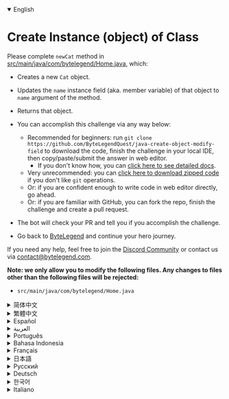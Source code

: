 <details open='true'>
<summary>English</summary>

# Create Instance (object) of Class

Please complete `newCat` method in [src/main/java/com/bytelegend/Home.java](https://github.com/ByteLegendQuest/java-create-object-modify-field/blob/main/src/main/java/com/bytelegend/Home.java), which:

- Creates a new `Cat` object.
- Updates the `name` instance field (aka. member variable) of that object to `name` argument of the method.
- Returns that object.

- You can accomplish this challenge via any way below:
  - Recommended for beginners: run `git clone https://github.com/ByteLegendQuest/java-create-object-modify-field` to download the code,
    finish the challenge in your local IDE, then copy/paste/submit the answer in web editor.
    - If you don't know how, you can [click here to see detailed docs](https://github.com/ByteLegendQuest/java-create-object-modify-field/blob/main/docs/en/clone-and-import.md).
  - Very unrecommended: you can [click here to download zipped code](https://codeload.github.com/ByteLegendQuest/java-create-object-modify-field/zip/refs/heads/main) if you don't like `git` operations.
  - Or: if you are confident enough to write code in web editor directly, go ahead.
  - Or: if you are familiar with GitHub, you can fork the repo, finish the challenge and create a pull request.
- The bot will check your PR and tell you if you accomplish the challenge.
- Go back to [ByteLegend](https://bytelegend.com) and continue your hero journey.

If you need any help, feel free to join the [Discord Community](https://discord.gg/35RreUUGWt) or contact us via [contact@bytelegend.com](mailto:contact@bytelegend.com).

**Note: we only allow you to modify the following files.
Any changes to files other than the following files will be rejected:**

- `src/main/java/com/bytelegend/Home.java`
</details>
<details>
<summary>简体中文</summary>

# 创建类的<ruby>实例<rt>Instance</rt></ruby>并修改其<ruby>成员变量<rt>Member Variable</rt></ruby>（<ruby>实例字段<rt>Instance Field</rt></ruby>）

请补全[src/main/java/com/bytelegend/Home.java](https://github.com/ByteLegendQuest/java-create-object-modify-field/blob/main/src/main/java/com/bytelegend/Home.java)中的`newCat`方法，使之创建一个新的`Cat`对象，
并将该对象中的`name`成员变量（又称为实例字段）修改为方法参数`name`所指定的名字，然后返回该对象。

- 你可以使用以下任意一种方法完成挑战：
  - 初学者推荐：运行`git clone https://git.bytelegend.com/ByteLegendQuest/java-create-object-modify-field`将代码下载到本地，在本地使用IDE调试完成后复制到网页编辑器里提交。
    - 如果你不知道怎么做，可以点击[这里查看详细文档](https://github.com/ByteLegendQuest/java-create-object-modify-field/blob/main/docs/zh_hans/clone-and-import.md)。
  - 非常不推荐：如果你实在不喜欢`git`命令行操作，你可以[点击这里直接下载打包好的代码](https://ghcodeload.bytelegend.com/ByteLegendQuest/java-create-object-modify-field/zip/refs/heads/main)。
  - 或者：如果你非常自信不需要下载代码到本地调试，可以使用网页编辑器直接提交。
  - 或者：如果你对GitHub非常熟悉，你可以fork仓库、完成挑战后，创建一个Pull Request。
- 机器人将会检查你的答案，告诉你你是否通过了挑战。
- 回到[字节传说](https://bytelegend.com)，然后继续你的英雄旅程。

如果你需要任何帮助，欢迎加入官方玩家QQ群（在[首页](https://bytelegend.com)右下角的`联系 & 关于`菜单里可以找到入群方式）或者[Discord社区](https://discord.gg/35RreUUGWt)，或email至[contact@bytelegend.com](mailto:contact@bytelegend.com)。

**注意：我们只允许您修改以下文件，任何对其他文件的修改都会被拒绝：**

- `src/main/java/com/bytelegend/Home.java`
</details>
<details>
<summary>繁體中文</summary>

<h1>創建類的實例（對象）</h1><p>請在<a href="https://github.com/ByteLegendQuest/java-create-object-modify-field/blob/main/src/main/java/com/bytelegend/Home.java" target="_blank">src/main/java/com/bytelegend/Home.java</a>中完成<code class="notranslate">newCat</code>方法，其中：</p><ul><li><p>創建一個新的<code class="notranslate">Cat</code>對象。</p></li><li><p>將該對象的<code class="notranslate">name</code>實例字段（又名成員變量）更新為方法的<code class="notranslate">name</code>參數。</p></li><li><p>返回該對象。</p></li><li><p>您可以通過以下任何方式完成此挑戰：</p><ul><li>推薦給初學者：運行<code class="notranslate">git clone https://github.com/ByteLegendQuest/java-create-object-modify-field</code>下載代碼，在本地 IDE 中完成挑戰，然後在網頁編輯器中復制/粘貼/提交答案.<ul><li>如果您不知道如何操作，可以<a href="https://github.com/ByteLegendQuest/java-create-object-modify-field/blob/main/docs/en/clone-and-import.md" target="_blank">單擊此處查看詳細文檔</a>。</li></ul></li><li>非常不推薦：如果你不喜歡<code class="notranslate">git</code>操作，可以<a href="https://codeload.github.com/ByteLegendQuest/java-create-object-modify-field/zip/refs/heads/main" target="_blank">點擊這裡下載壓縮代碼</a>。</li><li>或者：如果您有足夠的信心直接在 Web 編輯器中編寫代碼，請繼續。</li><li>或者：如果您熟悉 GitHub，您可以分叉存儲庫，完成挑戰並創建拉取請求。</li></ul></li><li><p>機器人會檢查你的 PR 並告訴你是否完成了挑戰。</p></li><li><p>回到<a href="https://bytelegend.com" target="_blank">ByteLegend</a>繼續你的英雄之旅。</p></li></ul><p>如果您需要任何幫助，請隨時加入<a href="https://discord.gg/35RreUUGWt" target="_blank">Discord 社區</a>或通過<a href="mailto:contact@bytelegend.com" target="_blank">contact@bytelegend.com</a>聯繫我們。</p><p><strong>注意：我們只允許您修改以下文件。對以下文件以外的文件的任何更改都將被拒絕：</strong></p><ul><li> <code class="notranslate">src/main/java/com/bytelegend/Home.java</code></li></ul></details>
<details>
<summary>Español</summary>

<h1>Crear Instancia (objeto) de Clase</h1><p> Complete el método <code class="notranslate">newCat</code> en <a href="https://github.com/ByteLegendQuest/java-create-object-modify-field/blob/main/src/main/java/com/bytelegend/Home.java" target="_blank">src/main/java/com/bytelegend/Home.java</a> , que:</p><ul><li><p> Crea un nuevo objeto <code class="notranslate">Cat</code> .</p></li><li><p> Actualiza el campo de instancia de <code class="notranslate">name</code> (también conocido como variable miembro) de ese objeto para <code class="notranslate">name</code> el argumento del método.</p></li><li><p> Devuelve ese objeto.</p></li><li><p> Puede lograr este desafío de cualquier manera a continuación:</p><ul><li> Recomendado para principiantes: ejecute <code class="notranslate">git clone https://github.com/ByteLegendQuest/java-create-object-modify-field</code> para descargar el código, finalice el desafío en su IDE local, luego copie/pegue/envíe la respuesta en el editor web .<ul><li> Si no sabe cómo hacerlo, puede <a href="https://github.com/ByteLegendQuest/java-create-object-modify-field/blob/main/docs/en/clone-and-import.md" target="_blank">hacer clic aquí para ver los documentos detallados</a> .</li></ul></li><li> Muy poco recomendado: puede <a href="https://codeload.github.com/ByteLegendQuest/java-create-object-modify-field/zip/refs/heads/main" target="_blank">hacer clic aquí para descargar el código comprimido</a> si no le gustan las operaciones de <code class="notranslate">git</code> .</li><li> O: si tiene la confianza suficiente para escribir código en el editor web directamente, adelante.</li><li> O: si está familiarizado con GitHub, puede bifurcar el repositorio, finalizar el desafío y crear una solicitud de incorporación de cambios.</li></ul></li><li><p> El bot verificará tu PR y te dirá si logras el desafío.</p></li><li><p> Regrese a <a href="https://bytelegend.com" target="_blank">ByteLegend</a> y continúe su viaje de héroe.</p></li></ul><p> Si necesita ayuda, no dude en unirse a la <a href="https://discord.gg/35RreUUGWt" target="_blank">comunidad de Discord</a> o contáctenos a través de <a href="mailto:contact@bytelegend.com" target="_blank">contact@bytelegend.com</a> .</p><p> <strong>Nota: solo le permitimos modificar los siguientes archivos. Cualquier cambio en los archivos que no sean los siguientes archivos será rechazado:</strong></p><ul><li> <code class="notranslate">src/main/java/com/bytelegend/Home.java</code></li></ul></details>
<details>
<summary>العربية</summary>

<h1 style=";text-align:right;direction:rtl">إنشاء مثيل (كائن) للفئة</h1><p style=";text-align:right;direction:rtl"> يرجى إكمال طريقة <code class="notranslate">newCat</code> في <a href="https://github.com/ByteLegendQuest/java-create-object-modify-field/blob/main/src/main/java/com/bytelegend/Home.java" target="_blank">src / main / java / com / bytelegend / Home.java</a> ، والتي:</p><ul style=";text-align:right;direction:rtl"><li style=";text-align:right;direction:rtl"><p style=";text-align:right;direction:rtl"> ينشئ كائنًا جديدًا من <code class="notranslate">Cat</code> .</p></li><li style=";text-align:right;direction:rtl"><p style=";text-align:right;direction:rtl"> يحدّث حقل مثيل <code class="notranslate">name</code> (المعروف أيضًا باسم متغير العضو) لهذا الكائن <code class="notranslate">name</code> وسيطة الأسلوب.</p></li><li style=";text-align:right;direction:rtl"><p style=";text-align:right;direction:rtl"> إرجاع هذا الكائن.</p></li><li style=";text-align:right;direction:rtl"><p style=";text-align:right;direction:rtl"> يمكنك إنجاز هذا التحدي بأي طريقة أدناه:</p><ul style=";text-align:right;direction:rtl"><li style=";text-align:right;direction:rtl"> موصى به للمبتدئين: قم بتشغيل <code class="notranslate">git clone https://github.com/ByteLegendQuest/java-create-object-modify-field</code> لتنزيل الكود ، وإنهاء التحدي في IDE المحلي الخاص بك ، ثم نسخ / لصق / إرسال الإجابة في محرر الويب .<ul style=";text-align:right;direction:rtl"><li style=";text-align:right;direction:rtl"> إذا كنت لا تعرف كيف يمكنك <a href="https://github.com/ByteLegendQuest/java-create-object-modify-field/blob/main/docs/en/clone-and-import.md" target="_blank">النقر هنا لمشاهدة المستندات التفصيلية</a> .</li></ul></li><li style=";text-align:right;direction:rtl"> غير موصى به على الإطلاق: يمكنك <a href="https://codeload.github.com/ByteLegendQuest/java-create-object-modify-field/zip/refs/heads/main" target="_blank">النقر هنا لتنزيل رمز مضغوط</a> إذا كنت لا تحب عمليات <code class="notranslate">git</code> .</li><li style=";text-align:right;direction:rtl"> أو: إذا كنت واثقًا بدرجة كافية لكتابة التعليمات البرمجية في محرر الويب مباشرةً ، فابدأ.</li><li style=";text-align:right;direction:rtl"> أو: إذا كنت معتادًا على GitHub ، فيمكنك تفرع الريبو وإنهاء التحدي وإنشاء طلب سحب.</li></ul></li><li style=";text-align:right;direction:rtl"><p style=";text-align:right;direction:rtl"> سيتحقق الروبوت من العلاقات العامة الخاصة بك ويخبرك إذا أنجزت التحدي.</p></li><li style=";text-align:right;direction:rtl"><p style=";text-align:right;direction:rtl"> ارجع إلى <a href="https://bytelegend.com" target="_blank">ByteLegend وتابع</a> رحلة بطلك.</p></li></ul><p style=";text-align:right;direction:rtl"> إذا كنت بحاجة إلى أي مساعدة ، فلا تتردد في الانضمام إلى <a href="https://discord.gg/35RreUUGWt" target="_blank">مجتمع Discord</a> أو الاتصال بنا عبر <a href="mailto:contact@bytelegend.com" target="_blank">contact@bytelegend.com</a> .</p><p style=";text-align:right;direction:rtl"> <strong>ملاحظة: نسمح لك فقط بتعديل الملفات التالية. سيتم رفض أي تغييرات يتم إجراؤها على الملفات بخلاف الملفات التالية:</strong></p><ul style=";text-align:right;direction:rtl"><li style=";text-align:right;direction:rtl"> <code class="notranslate">src/main/java/com/bytelegend/Home.java</code></li></ul></details>
<details>
<summary>Português</summary>

<h1>Criar instância (objeto) de classe</h1><p> Preencha o método <code class="notranslate">newCat</code> em <a href="https://github.com/ByteLegendQuest/java-create-object-modify-field/blob/main/src/main/java/com/bytelegend/Home.java" target="_blank">src/main/java/com/bytelegend/Home.java</a> , que:</p><ul><li><p> Cria um novo objeto <code class="notranslate">Cat</code> .</p></li><li><p> Atualiza o campo de instância de <code class="notranslate">name</code> (também conhecido como variável de membro) desse objeto para o argumento de <code class="notranslate">name</code> do método.</p></li><li><p> Retorna esse objeto.</p></li><li><p> Você pode realizar este desafio de qualquer maneira abaixo:</p><ul><li> Recomendado para iniciantes: execute <code class="notranslate">git clone https://github.com/ByteLegendQuest/java-create-object-modify-field</code> para baixar o código, termine o desafio em seu IDE local e copie/cole/envie a resposta no editor da web .<ul><li> Se você não sabe como, você pode <a href="https://github.com/ByteLegendQuest/java-create-object-modify-field/blob/main/docs/en/clone-and-import.md" target="_blank">clicar aqui para ver documentos detalhados</a> .</li></ul></li><li> Muito não recomendado: você pode <a href="https://codeload.github.com/ByteLegendQuest/java-create-object-modify-field/zip/refs/heads/main" target="_blank">clicar aqui para baixar o código zipado</a> se não gostar das operações do <code class="notranslate">git</code> .</li><li> Ou: se você estiver confiante o suficiente para escrever código diretamente no editor web, vá em frente.</li><li> Ou: se você estiver familiarizado com o GitHub, você pode bifurcar o repositório, terminar o desafio e criar uma solicitação de pull.</li></ul></li><li><p> O bot verificará seu PR e informará se você cumpriu o desafio.</p></li><li><p> Volte para <a href="https://bytelegend.com" target="_blank">ByteLegend</a> e continue sua jornada de herói.</p></li></ul><p> Se precisar de ajuda, sinta-se à vontade para se juntar à <a href="https://discord.gg/35RreUUGWt" target="_blank">Comunidade Discord</a> ou entre em contato conosco via <a href="mailto:contact@bytelegend.com" target="_blank">contact@bytelegend.com</a> .</p><p> <strong>Nota: só permitimos que você modifique os seguintes arquivos. Quaisquer alterações em arquivos que não sejam os arquivos a seguir serão rejeitadas:</strong></p><ul><li> <code class="notranslate">src/main/java/com/bytelegend/Home.java</code></li></ul></details>
<details>
<summary>Bahasa Indonesia</summary>

<h1>Buat Instance (objek) dari Kelas</h1><p> Silakan selesaikan metode <code class="notranslate">newCat</code> di <a href="https://github.com/ByteLegendQuest/java-create-object-modify-field/blob/main/src/main/java/com/bytelegend/Home.java" target="_blank">src/main/Java/com/bytelegend/Home.java</a> , yang:</p><ul><li><p> Membuat objek <code class="notranslate">Cat</code> baru.</p></li><li><p> Memperbarui bidang instance <code class="notranslate">name</code> (alias. variabel anggota) objek tersebut menjadi argumen <code class="notranslate">name</code> metode.</p></li><li><p> Mengembalikan objek itu.</p></li><li><p> Anda dapat menyelesaikan tantangan ini melalui cara apa pun di bawah ini:</p><ul><li> Direkomendasikan untuk pemula: jalankan <code class="notranslate">git clone https://github.com/ByteLegendQuest/java-create-object-modify-field</code> untuk mengunduh kode, selesaikan tantangan di IDE lokal Anda, lalu salin/tempel/kirim jawabannya di editor web .<ul><li> Jika Anda tidak tahu caranya, Anda dapat <a href="https://github.com/ByteLegendQuest/java-create-object-modify-field/blob/main/docs/en/clone-and-import.md" target="_blank">mengklik di sini untuk melihat dokumen terperinci</a> .</li></ul></li><li> Sangat tidak direkomendasikan: Anda dapat <a href="https://codeload.github.com/ByteLegendQuest/java-create-object-modify-field/zip/refs/heads/main" target="_blank">mengklik di sini untuk mengunduh kode zip</a> jika Anda tidak menyukai operasi <code class="notranslate">git</code> .</li><li> Atau: jika Anda cukup percaya diri untuk menulis kode di editor web secara langsung, silakan.</li><li> Atau: jika Anda terbiasa dengan GitHub, Anda dapat melakukan fork repo, menyelesaikan tantangan, dan membuat permintaan tarik.</li></ul></li><li><p> Bot akan memeriksa PR Anda dan memberi tahu Anda jika Anda menyelesaikan tantangan.</p></li><li><p> Kembali ke <a href="https://bytelegend.com" target="_blank">ByteLegend</a> dan lanjutkan perjalanan pahlawan Anda.</p></li></ul><p> Jika Anda memerlukan bantuan, jangan ragu untuk bergabung dengan <a href="https://discord.gg/35RreUUGWt" target="_blank">Komunitas Discord</a> atau hubungi kami melalui <a href="mailto:contact@bytelegend.com" target="_blank">contact@bytelegend.com</a> .</p><p> <strong>Catatan: kami hanya mengizinkan Anda untuk mengubah file berikut. Setiap perubahan pada file selain file berikut akan ditolak:</strong></p><ul><li> <code class="notranslate">src/main/java/com/bytelegend/Home.java</code></li></ul></details>
<details>
<summary>Français</summary>

<h1>Créer une instance (objet) de classe</h1><p> Veuillez compléter la méthode <code class="notranslate">newCat</code> dans <a href="https://github.com/ByteLegendQuest/java-create-object-modify-field/blob/main/src/main/java/com/bytelegend/Home.java" target="_blank">src/main/java/com/bytelegend/Home.java</a> , qui :</p><ul><li><p> Crée un nouvel objet <code class="notranslate">Cat</code> .</p></li><li><p> Met à jour le champ d&#39;instance de <code class="notranslate">name</code> (ou variable membre) de cet objet pour <code class="notranslate">name</code> l&#39;argument de la méthode.</p></li><li><p> Renvoie cet objet.</p></li><li><p> Vous pouvez accomplir ce défi de n&#39;importe quelle manière ci-dessous:</p><ul><li> Recommandé pour les débutants : lancez <code class="notranslate">git clone https://github.com/ByteLegendQuest/java-create-object-modify-field</code> pour télécharger le code, terminez le défi dans votre IDE local, puis copiez/collez/soumettez la réponse dans l&#39;éditeur Web .<ul><li> Si vous ne savez pas comment faire, vous pouvez <a href="https://github.com/ByteLegendQuest/java-create-object-modify-field/blob/main/docs/en/clone-and-import.md" target="_blank">cliquer ici pour voir la documentation détaillée</a> .</li></ul></li><li> Très déconseillé : vous pouvez <a href="https://codeload.github.com/ByteLegendQuest/java-create-object-modify-field/zip/refs/heads/main" target="_blank">cliquer ici pour télécharger le code compressé</a> si vous n&#39;aimez pas les opérations <code class="notranslate">git</code> .</li><li> Ou : si vous êtes suffisamment confiant pour écrire du code directement dans l&#39;éditeur Web, continuez.</li><li> Ou : si vous êtes familier avec GitHub, vous pouvez bifurquer le dépôt, terminer le défi et créer une demande d&#39;extraction.</li></ul></li><li><p> Le bot vérifiera votre PR et vous dira si vous accomplissez le défi.</p></li><li><p> Retournez à <a href="https://bytelegend.com" target="_blank">ByteLegend</a> et continuez votre voyage de héros.</p></li></ul><p> Si vous avez besoin d&#39;aide, n&#39;hésitez pas à rejoindre la <a href="https://discord.gg/35RreUUGWt" target="_blank">communauté Discord</a> ou à nous contacter via <a href="mailto:contact@bytelegend.com" target="_blank">contact@bytelegend.com</a> .</p><p> <strong>Remarque : nous vous autorisons uniquement à modifier les fichiers suivants. Toute modification de fichiers autres que les fichiers suivants sera rejetée :</strong></p><ul><li> <code class="notranslate">src/main/java/com/bytelegend/Home.java</code></li></ul></details>
<details>
<summary>日本語</summary>

<h1>クラスのインスタンス（オブジェクト）を作成する</h1><p><a href="https://github.com/ByteLegendQuest/java-create-object-modify-field/blob/main/src/main/java/com/bytelegend/Home.java" target="_blank">src / main / java / com / bytelegend /Home.java</a>で<code class="notranslate">newCat</code>メソッドを完了してください。これは次のとおりです。</p><ul><li><p>新しい<code class="notranslate">Cat</code>オブジェクトを作成します。</p></li><li><p>そのオブジェクトの<code class="notranslate">name</code>インスタンスフィールド（別名、メンバー変数）をメソッドの<code class="notranslate">name</code>引数に更新します。</p></li><li><p>そのオブジェクトを返します。</p></li><li><p>この課題は、以下のいずれかの方法で達成できます。</p><ul><li>初心者に推奨： <code class="notranslate">git clone https://github.com/ByteLegendQuest/java-create-object-modify-field</code>を実行してコードをダウンロードし、ローカルIDEでチャレンジを終了してから、Webエディターで回答をコピー/貼り付け/送信します。<ul><li>方法がわからない場合は、 <a href="https://github.com/ByteLegendQuest/java-create-object-modify-field/blob/main/docs/en/clone-and-import.md" target="_blank">ここをクリックして詳細なドキュメントを参照してください</a>。</li></ul></li><li>非常に推奨されていません<code class="notranslate">git</code>操作が気に入らない場合は、 <a href="https://codeload.github.com/ByteLegendQuest/java-create-object-modify-field/zip/refs/heads/main" target="_blank">ここをクリックしてzipコードをダウンロード</a>できます。</li><li>または：Webエディターで直接コードを記述できる自信がある場合は、先に進んでください。</li><li>または：GitHubに精通している場合は、リポジトリをフォークしてチャレンジを終了し、プルリクエストを作成できます。</li></ul></li><li><p>ボットはPRをチェックし、チャレンジを達成したかどうかを通知します。</p></li><li><p> <a href="https://bytelegend.com" target="_blank">ByteLegend</a>に戻り、ヒーローの旅を続けてください。</p></li></ul><p>ヘルプが必要な場合は、 <a href="https://discord.gg/35RreUUGWt" target="_blank">Discordコミュニティ</a>に参加するか、contact <a href="mailto:contact@bytelegend.com" target="_blank">@ bytelegend.com</a>からお問い合わせください。</p><p><strong>注：変更できるのは次のファイルのみです。次のファイル以外のファイルへの変更は拒否されます。</strong></p><ul><li> <code class="notranslate">src/main/java/com/bytelegend/Home.java</code></li></ul></details>
<details>
<summary>Русский</summary>

<h1>Создать экземпляр (объект) класса</h1><p> Пожалуйста, заполните метод <code class="notranslate">newCat</code> в <a href="https://github.com/ByteLegendQuest/java-create-object-modify-field/blob/main/src/main/java/com/bytelegend/Home.java" target="_blank">src/main/java/com/bytelegend/Home.java</a> , который:</p><ul><li><p> Создает новый объект <code class="notranslate">Cat</code> .</p></li><li><p> Обновляет поле экземпляра <code class="notranslate">name</code> (также известное как переменная-член) этого объекта, чтобы <code class="notranslate">name</code> аргумент метода.</p></li><li><p> Возвращает этот объект.</p></li><li><p> Вы можете выполнить эту задачу любым способом, указанным ниже:</p><ul><li> Рекомендуется для начинающих: запустите <code class="notranslate">git clone https://github.com/ByteLegendQuest/java-create-object-modify-field</code> , чтобы загрузить код, завершите задание в локальной среде IDE, затем скопируйте/вставьте/отправьте ответ в веб-редакторе. .<ul><li> Если вы не знаете, как это сделать, вы можете <a href="https://github.com/ByteLegendQuest/java-create-object-modify-field/blob/main/docs/en/clone-and-import.md" target="_blank">щелкнуть здесь, чтобы просмотреть подробную документацию</a> .</li></ul></li><li> Крайне не рекомендуется: вы можете <a href="https://codeload.github.com/ByteLegendQuest/java-create-object-modify-field/zip/refs/heads/main" target="_blank">нажать здесь, чтобы загрузить заархивированный код</a> , если вам не нравятся операции <code class="notranslate">git</code> .</li><li> Или: если вы достаточно уверены, чтобы писать код напрямую в веб-редакторе, вперед.</li><li> Или: если вы знакомы с GitHub, вы можете разветвить репозиторий, выполнить задание и создать запрос на включение.</li></ul></li><li><p> Бот проверит ваш PR и сообщит, выполнили ли вы задание.</p></li><li><p> Вернитесь в <a href="https://bytelegend.com" target="_blank">ByteLegend</a> и продолжайте свое героическое путешествие.</p></li></ul><p> Если вам нужна помощь, присоединяйтесь к <a href="https://discord.gg/35RreUUGWt" target="_blank">сообществу Discord</a> или свяжитесь с нами по <a href="mailto:contact@bytelegend.com" target="_blank">адресу contact@bytelegend.com</a> .</p><p> <strong>Примечание: мы разрешаем вам изменять только следующие файлы. Любые изменения в файлах, кроме следующих файлов, будут отклонены:</strong></p><ul><li> <code class="notranslate">src/main/java/com/bytelegend/Home.java</code></li></ul></details>
<details>
<summary>Deutsch</summary>

<h1>Instanz (Objekt) der Klasse erstellen</h1><p> Bitte vervollständigen Sie die <code class="notranslate">newCat</code> Methode in <a href="https://github.com/ByteLegendQuest/java-create-object-modify-field/blob/main/src/main/java/com/bytelegend/Home.java" target="_blank">src/main/java/com/bytelegend/Home.java</a> , die:</p><ul><li><p> Erstellt ein neues <code class="notranslate">Cat</code> Objekt.</p></li><li><p> Aktualisiert das <code class="notranslate">name</code> (auch bekannt als Mitgliedsvariable) dieses Objekts zum <code class="notranslate">name</code> der Methode.</p></li><li><p> Gibt dieses Objekt zurück.</p></li><li><p> Sie können diese Herausforderung auf eine der folgenden Arten meistern:</p><ul><li> Empfohlen für Anfänger: Führen Sie <code class="notranslate">git clone https://github.com/ByteLegendQuest/java-create-object-modify-field</code> aus, um den Code herunterzuladen, beenden Sie die Herausforderung in Ihrer lokalen IDE und kopieren/fügen Sie dann die Antwort in den Web-Editor ein .<ul><li> Wenn Sie nicht wissen, wie, können <a href="https://github.com/ByteLegendQuest/java-create-object-modify-field/blob/main/docs/en/clone-and-import.md" target="_blank">Sie hier klicken, um detaillierte Dokumente anzuzeigen</a> .</li></ul></li><li> Sehr nicht zu empfehlen: Sie können <a href="https://codeload.github.com/ByteLegendQuest/java-create-object-modify-field/zip/refs/heads/main" target="_blank">hier klicken, um den gezippten Code herunterzuladen,</a> wenn Sie <code class="notranslate">git</code> -Operationen nicht mögen.</li><li> Oder: Wenn Sie sicher genug sind, Code direkt im Web-Editor zu schreiben, fahren Sie fort.</li><li> Oder: Wenn Sie sich mit GitHub auskennen, können Sie das Repo forken, die Challenge beenden und einen Pull-Request erstellen.</li></ul></li><li><p> Der Bot überprüft Ihre PR und teilt Ihnen mit, ob Sie die Herausforderung meistern.</p></li><li><p> Gehen Sie zurück zu <a href="https://bytelegend.com" target="_blank">ByteLegend</a> und setzen Sie Ihre Heldenreise fort.</p></li></ul><p> Wenn Sie Hilfe benötigen, können Sie sich gerne der <a href="https://discord.gg/35RreUUGWt" target="_blank">Discord Community</a> anschließen oder uns über <a href="mailto:contact@bytelegend.com" target="_blank">contact@bytelegend.com kontaktieren</a> .</p><p> <strong>Hinweis: Wir erlauben Ihnen nur, die folgenden Dateien zu ändern. Alle Änderungen an anderen Dateien als den folgenden Dateien werden abgelehnt:</strong></p><ul><li> <code class="notranslate">src/main/java/com/bytelegend/Home.java</code></li></ul></details>
<details>
<summary>한국어</summary>

<h1>클래스의 인스턴스(객체) 생성</h1><p> <a href="https://github.com/ByteLegendQuest/java-create-object-modify-field/blob/main/src/main/java/com/bytelegend/Home.java" target="_blank">src/main/java/com/bytelegend/Home.java</a> 에서 <code class="notranslate">newCat</code> 메소드를 완료하세요.</p><ul><li><p> 새 <code class="notranslate">Cat</code> 개체를 만듭니다.</p></li><li><p> 해당 개체의 <code class="notranslate">name</code> 인스턴스 필드(멤버 변수라고도 함)를 메서드의 <code class="notranslate">name</code> 인수로 업데이트합니다.</p></li><li><p> 해당 객체를 반환합니다.</p></li><li><p> 아래 방법을 통해 이 챌린지를 완료할 수 있습니다.</p><ul><li> 초보자를 위한 권장 사항: <code class="notranslate">git clone https://github.com/ByteLegendQuest/java-create-object-modify-field</code> 를 실행하여 코드를 다운로드하고 로컬 IDE에서 챌린지를 완료한 다음 웹 편집기에서 답변을 복사/붙여넣기/제출합니다. .<ul><li> 방법을 모르는 경우 <a href="https://github.com/ByteLegendQuest/java-create-object-modify-field/blob/main/docs/en/clone-and-import.md" target="_blank">여기를 클릭하여 자세한 문서를 볼</a> 수 있습니다.</li></ul></li><li> 매우 권장하지 않음: <code class="notranslate">git</code> 작업이 마음에 들지 않으면 <a href="https://codeload.github.com/ByteLegendQuest/java-create-object-modify-field/zip/refs/heads/main" target="_blank">여기를 클릭하여 압축 코드를 다운로드</a> 할 수 있습니다.</li><li> 또는 웹 편집기에서 직접 코드를 작성할 만큼 자신이 있다면 계속 진행하십시오.</li><li> 또는 GitHub에 익숙하다면 리포지토리를 분기하고 챌린지를 완료하고 풀 요청을 생성할 수 있습니다.</li></ul></li><li><p> 봇은 PR을 확인하고 도전 과제를 달성했는지 알려줍니다.</p></li><li><p> <a href="https://bytelegend.com" target="_blank">ByteLegend</a> 로 돌아가 영웅 여정을 계속하세요.</p></li></ul><p> 도움이 필요하면 언제든지 <a href="https://discord.gg/35RreUUGWt" target="_blank">Discord 커뮤니티</a> 에 가입하거나 <a href="mailto:contact@bytelegend.com" target="_blank">contact@bytelegend.com</a> 을 통해 문의하세요.</p><p> <strong>참고: 다음 파일만 수정할 수 있습니다. 다음 파일 이외의 파일에 대한 변경 사항은 거부됩니다.</strong></p><ul><li> <code class="notranslate">src/main/java/com/bytelegend/Home.java</code></li></ul></details>
<details>
<summary>Italiano</summary>

<h1>Crea istanza (oggetto) di classe</h1><p> Si prega di completare il metodo <code class="notranslate">newCat</code> in <a href="https://github.com/ByteLegendQuest/java-create-object-modify-field/blob/main/src/main/java/com/bytelegend/Home.java" target="_blank">src/main/java/com/bytelegend/Home.java</a> , che:</p><ul><li><p> Crea un nuovo oggetto <code class="notranslate">Cat</code> .</p></li><li><p> Aggiorna il campo dell&#39;istanza del <code class="notranslate">name</code> (ovvero la variabile membro) di quell&#39;oggetto per assegnare un <code class="notranslate">name</code> all&#39;argomento del metodo.</p></li><li><p> Restituisce quell&#39;oggetto.</p></li><li><p> Puoi portare a termine questa sfida in qualsiasi modo di seguito:</p><ul><li> Consigliato per i principianti: esegui <code class="notranslate">git clone https://github.com/ByteLegendQuest/java-create-object-modify-field</code> per scaricare il codice, completa la sfida nel tuo IDE locale, quindi copia/incolla/invia la risposta nell&#39;editor web .<ul><li> Se non sai come fare, puoi fare <a href="https://github.com/ByteLegendQuest/java-create-object-modify-field/blob/main/docs/en/clone-and-import.md" target="_blank">clic qui per visualizzare i documenti dettagliati</a> .</li></ul></li><li> Molto sconsigliato: puoi fare <a href="https://codeload.github.com/ByteLegendQuest/java-create-object-modify-field/zip/refs/heads/main" target="_blank">clic qui per scaricare il codice zippato</a> se non ti piacciono le operazioni <code class="notranslate">git</code> .</li><li> Oppure: se sei abbastanza sicuro da scrivere il codice direttamente nell&#39;editor web, vai avanti.</li><li> Oppure: se hai familiarità con GitHub, puoi eseguire il fork del repository, completare la sfida e creare una richiesta pull.</li></ul></li><li><p> Il bot controllerà il tuo PR e ti dirà se hai superato la sfida.</p></li><li><p> Torna a <a href="https://bytelegend.com" target="_blank">ByteLegend</a> e continua il tuo viaggio da eroe.</p></li></ul><p> Se hai bisogno di aiuto, non esitare a unirti alla <a href="https://discord.gg/35RreUUGWt" target="_blank">community di Discord</a> o contattaci tramite <a href="mailto:contact@bytelegend.com" target="_blank">contact@bytelegend.com</a> .</p><p> <strong>Nota: ti permettiamo solo di modificare i seguenti file. Eventuali modifiche ai file diversi dai seguenti file verranno rifiutate:</strong></p><ul><li> <code class="notranslate">src/main/java/com/bytelegend/Home.java</code></li></ul></details>
